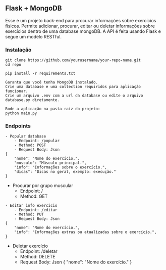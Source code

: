 ## Flask + MongoDB

Esse é um projeto back-end para procurar informações sobre exercícios físicos. Permite adicionar, procurar, editar ou deletar informações sobre exercícios dentro de uma database mongoDB. A API é feita usando Flask e segue um modelo RESTful.

### Instalação
```
git clone https://github.com/yourusername/your-repo-name.git
cd repo
```
```
pip install -r requirements.txt
```
```
Garanta que você tenha MongoDB instalado.
Crie uma database e uma collection requiridos para aplicação funcionar.
Crie um arquivo .env com a url da database ou edite o arquivo database.py diretamente.
```
```
Rode a aplicação na pasta raíz do projeto:
python main.py
```

### Endpoints
```
- Popular database
    - Endpoint: /popular
    - Method: POST
    - Request Body: Json
{
    "nome": "Nome do exercício.",
    "musculo": "Músculo principal.",
    "info": "Informações sobre o exercício.",
    "dicas": "Dicas no geral, exemplo: execução."
}
```
- Procurar por grupo muscular
    - Endpoint: /<musculo>
    - Method: GET
```
- Editar info exercício
    - Endpoint: /editar
    - Method: PUT
    - Request Body: Json
{
    "nome": "Nome do exercício.",
    "info": "Informações extras ou atualizadas sobre o exercício.",
}
```
- Deletar exercício
    - Endpoint: /deletar
    - Method: DELETE
    - Request Body: Json
{
    "nome": "Nome do exercício."
}
```